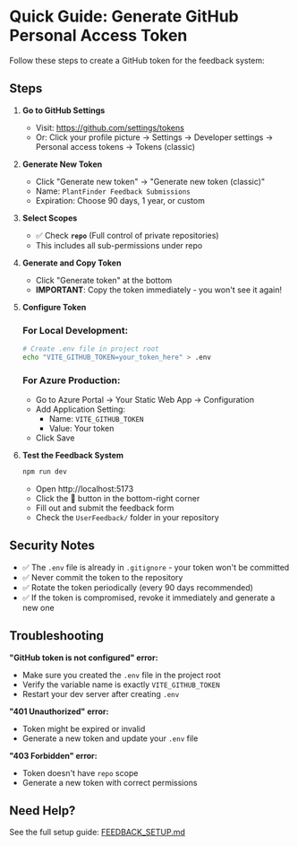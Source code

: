 # Quick Guide: Generate GitHub Personal Access Token

Follow these steps to create a GitHub token for the feedback system:

## Steps

1. **Go to GitHub Settings**
   - Visit: https://github.com/settings/tokens
   - Or: Click your profile picture → Settings → Developer settings → Personal access tokens → Tokens (classic)

2. **Generate New Token**
   - Click "Generate new token" → "Generate new token (classic)"
   - Name: `PlantFinder Feedback Submissions`
   - Expiration: Choose 90 days, 1 year, or custom
   
3. **Select Scopes**
   - ✅ Check **`repo`** (Full control of private repositories)
   - This includes all sub-permissions under repo

4. **Generate and Copy Token**
   - Click "Generate token" at the bottom
   - **IMPORTANT**: Copy the token immediately - you won't see it again!

5. **Configure Token**
   
   ### For Local Development:
   ```bash
   # Create .env file in project root
   echo "VITE_GITHUB_TOKEN=your_token_here" > .env
   ```

   ### For Azure Production:
   - Go to Azure Portal → Your Static Web App → Configuration
   - Add Application Setting:
     - Name: `VITE_GITHUB_TOKEN`
     - Value: Your token
   - Click Save

6. **Test the Feedback System**
   ```bash
   npm run dev
   ```
   - Open http://localhost:5173
   - Click the 💬 button in the bottom-right corner
   - Fill out and submit the feedback form
   - Check the `UserFeedback/` folder in your repository

## Security Notes

- ✅ The `.env` file is already in `.gitignore` - your token won't be committed
- ✅ Never commit the token to the repository
- ✅ Rotate the token periodically (every 90 days recommended)
- ✅ If the token is compromised, revoke it immediately and generate a new one

## Troubleshooting

**"GitHub token is not configured" error:**
- Make sure you created the `.env` file in the project root
- Verify the variable name is exactly `VITE_GITHUB_TOKEN`
- Restart your dev server after creating `.env`

**"401 Unauthorized" error:**
- Token might be expired or invalid
- Generate a new token and update your `.env` file

**"403 Forbidden" error:**
- Token doesn't have `repo` scope
- Generate a new token with correct permissions

## Need Help?

See the full setup guide: [FEEDBACK_SETUP.md](FEEDBACK_SETUP.md)
